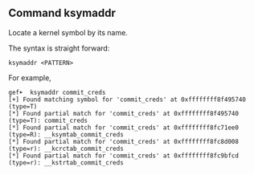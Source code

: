 ## Command ksymaddr

Locate a kernel symbol by its name.

The syntax is straight forward:

```
ksymaddr <PATTERN>
```

For example,

```
gef➤  ksymaddr commit_creds
[+] Found matching symbol for 'commit_creds' at 0xffffffff8f495740 (type=T)
[*] Found partial match for 'commit_creds' at 0xffffffff8f495740 (type=T): commit_creds
[*] Found partial match for 'commit_creds' at 0xffffffff8fc71ee0 (type=R): __ksymtab_commit_creds
[*] Found partial match for 'commit_creds' at 0xffffffff8fc8d008 (type=r): __kcrctab_commit_creds
[*] Found partial match for 'commit_creds' at 0xffffffff8fc9bfcd (type=r): __kstrtab_commit_creds
```

